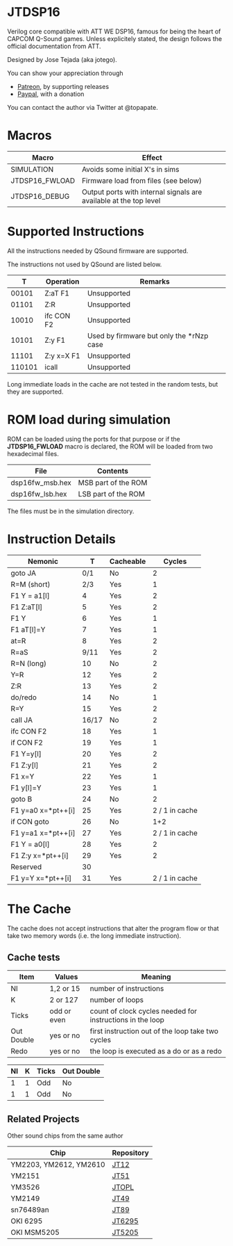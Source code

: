 # JTDSP16

Verilog core compatible with ATT WE DSP16, famous for being the heart of CAPCOM Q-Sound games. Unless explicitely stated, the design follows the official documentation from ATT.

Designed by Jose Tejada (aka jotego).

You can show your appreciation through
* [Patreon](https://patreon.com/topapate), by supporting releases
* [Paypal](https://paypal.me/topapate), with a donation

You can contact the author via Twitter at @topapate.


# Macros

Macro              | Effect
-------------------|---------------
SIMULATION         | Avoids some initial X's in sims
JTDSP16_FWLOAD     | Firmware load from files (see below)
JTDSP16_DEBUG      | Output ports with internal signals are available at the top level

# Supported Instructions

All the instructions needed by QSound firmware are supported.

The instructions not used by QSound are listed below.

  T    |   Operation      | Remarks
-------|------------------|------------
00101  | Z:aT     F1      | Unsupported
01101  | Z:R              | Unsupported
10010  | ifc CON  F2      | Unsupported
10101  | Z:y      F1      | Used by firmware but only the *rNzp case
11101  | Z:y x=X  F1      | Unsupported
110101 | icall            | Unsupported

Long immediate loads in the cache are not tested in the random tests, but they are supported.

# ROM load during simulation

ROM can be loaded using the ports for that purpose or if the **JTDSP16_FWLOAD** macro is declared, the ROM will be loaded from two hexadecimal files.

File             | Contents
-----------------|---------------------
dsp16fw_msb.hex  | MSB part of the ROM
dsp16fw_lsb.hex  | LSB part of the ROM

The files must be in the simulation directory.

# Instruction Details

Nemonic            |  T    | Cacheable   | Cycles
-------------------|-------|-------------|---------
goto JA            | 0/1   |      No     |  2
R=M (short)        | 2/3   | Yes         |  1
F1 Y = a1[l]       | 4     | Yes         |  2
F1 Z:aT[l]         | 5     | Yes         |  2
F1 Y               | 6     | Yes         |  1
F1 aT[l]=Y         | 7     | Yes         |  1
at=R               | 8     | Yes         |  2
R=aS               | 9/11  | Yes         |  2
R=N (long)         | 10    |       No    |  2
Y=R                | 12    | Yes         |  2
Z:R                | 13    | Yes         |  2
do/redo            | 14    |       No    |  1
R=Y                | 15    | Yes         |  2
call JA            | 16/17 |       No    |  2
ifc CON F2         | 18    | Yes         |  1
if  CON F2         | 19    | Yes         |  1
F1 Y=y[l]          | 20    | Yes         |  2
F1 Z:y[l]          | 21    | Yes         |  2
F1 x=Y             | 22    | Yes         |  1
F1 y[l]=Y          | 23    | Yes         |  1
goto B             | 24    |       No    |  2
F1 y=a0 x=*pt++[i] | 25    | Yes         |  2 / 1 in cache
if CON goto        | 26    |       No    |  1+2
F1 y=a1 x=*pt++[i] | 27    | Yes         |  2 / 1 in cache
F1 Y = a0[l]       | 28    | Yes         |  2
F1 Z:y  x=*pt++[i] | 29    | Yes         |  2
Reserved           | 30    |             |
F1 y=Y  x=*pt++[i] | 31    | Yes         |  2 / 1 in cache

# The Cache

The cache does not accept instructions that alter the program flow or that take two memory words (i.e. the long immediate instruction).

## Cache tests

Item        | Values         | Meaning
------------|----------------|----------------------------------
NI          | 1,2 or 15      | number of instructions
K           | 2 or 127       | number of loops
Ticks       | odd or even    | count of clock cycles needed for instructions in the loop
Out Double  | yes or no      | first instruction out of the loop take two cycles
Redo        | yes or no      | the loop is executed as a do or as a redo

NI | K | Ticks | Out Double
---|---|-------|------------
1  | 1 |  Odd  | No
1  | 1 |  Odd  | No

## Related Projects

Other sound chips from the same author

Chip                   | Repository
-----------------------|------------
YM2203, YM2612, YM2610 | [JT12](https://github.com/jotego/jt12)
YM2151                 | [JT51](https://github.com/jotego/jt51)
YM3526                 | [JTOPL](https://github.com/jotego/jtopl)
YM2149                 | [JT49](https://github.com/jotego/jt49)
sn76489an              | [JT89](https://github.com/jotego/jt89)
OKI 6295               | [JT6295](https://github.com/jotego/jt6295)
OKI MSM5205            | [JT5205](https://github.com/jotego/jt5205)